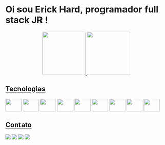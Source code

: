 #  Oi sou Erick Hard, programador full stack JR !

<div align="center">
  <a href="https://github.com/ErickHard">
  <img height="135em" src="https://github-readme-stats.vercel.app/api?username=erickhard&show_icons=true&theme=cobalt&include_all_commits=true&count_private=true"/>
  <img height="135em" src="https://github-readme-stats.vercel.app/api/top-langs/?username=erickhard&layout=compact&langs_count=7&theme=cobalt"/>
</div>

 ## Tecnologias
<div style="display:inline-block">

<img align="center" height="40" width="50" src="https://cdn.jsdelivr.net/gh/devicons/devicon/icons/html5/html5-original.svg" />
<img align="center" height="40" width="50" src="https://cdn.jsdelivr.net/gh/devicons/devicon/icons/css3/css3-original.svg" />
<img align="center" height="40" width="50" src="https://cdn.jsdelivr.net/gh/devicons/devicon/icons/javascript/javascript-original.svg" />
<img align="center" height="40" width="50" src="https://cdn.jsdelivr.net/gh/devicons/devicon/icons/bootstrap/bootstrap-original.svg" />
<img align="center" height="40" width="50" src="https://cdn.jsdelivr.net/gh/devicons/devicon/icons/react/react-original.svg" />
<img align="center" height="40" width="50" src="https://cdn.jsdelivr.net/gh/devicons/devicon/icons/typescript/typescript-plain.svg" />
<img align="center" height="40" width="50" src="https://cdn.jsdelivr.net/gh/devicons/devicon/icons/vscode/vscode-original.svg" />
<img align="center" height="40" width="50" src="https://cdn.jsdelivr.net/gh/devicons/devicon/icons/angularjs/angularjs-original.svg" />
<img align="center" height="40" width="50" src="https://img.icons8.com/fluency/256/python.png" />


</div>

##  Contato
  <div aling="center">          
 
<a href= "mailto:ericksonmnzs@gmail.com"><img src="https://img.shields.io/badge/Gmail-D14836?style=for-the-badge&logo=gmail&logoColor=white" target=" _blank"></a>
<a href= "https://www.linkedin.com/in/ErickHard/" target="_blank"><img src="https://img.shields.io/badge/-LinkedIn- %230077B5?style=for-the-badge&logo=linkedin&logoColor=white" target="_blank"></a>
<a href= "https://instagram.com/erick__hard" target="_blank"><img src="https://camo.githubusercontent.com/acaa286597b43c96dc02b69b90de15a65c52063e31835b763a061cc815f64bac/68747470733a2f2f696d672e736869656c64732e696f2f62616467652f2d496e7374616772616d2d2532334534343035463f7374796c653d666f722d7468652d6261646765266c6f676f3d696e7374616772616d266c6f676f436f6c6f723d7768697465"></a>
<a href= "ttps://www.linkedin.com/in/ErickHard/" target="_blank"><img src="https://8ewh.short.gy/kVtrPY"></a>
<div>

